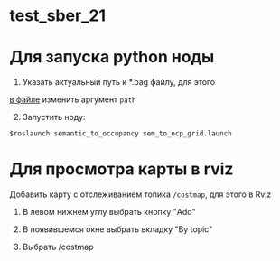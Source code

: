 # test_sber_21
# Для запуска python ноды
1. Указать актуальный путь к *.bag файлу, для этого 

 
 [в файле](https://github.com/Owluska/test_sber_21/tree/master/src/semantic_to_occupancy/src/launch/sem_to_ocp_grid.launch)
 изменить аргумент ```path```

2. Запустить ноду:

 
 ```$roslaunch semantic_to_occupancy sem_to_ocp_grid.launch```
  


 # Для просмотра карты в rviz
Добавить карту с отслеживанием топика ```/costmap```, для этого в Rviz

1. В левом нижнем углу выбрать кнопку "Add"

2. В появившемся окне выбрать вкладку "By topic"

3. Выбрать /costmap
